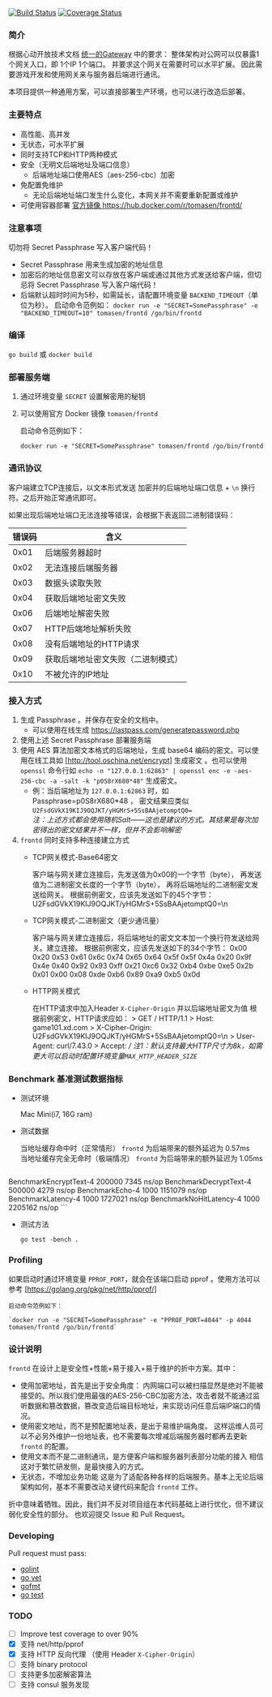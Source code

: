 [![Build Status](https://travis-ci.org/xindong/frontd.svg?branch=master)](https://travis-ci.org/xindong/frontd)
[![Coverage Status](https://coveralls.io/repos/xindong/frontd/badge.svg?branch=master&service=github)](https://coveralls.io/github/xindong/frontd?branch=master)

### 简介

根据心动开放技术文档 [统一的Gateway](https://github.com/xindong/docs/blob/master/public/game_review/backend.md) 中的要求：
整体架构对公网可以仅暴露1个网关入口，即 1个IP 1个端口。
并要求这个网关在需要时可以水平扩展。
因此需要游戏开发和使用网关来与服务器后端进行通讯。

本项目提供一种通用方案，可以直接部署生产环境，也可以进行改造后部署。

### 主要特点

* 高性能、高并发
* 无状态，可水平扩展
* 同时支持TCP和HTTP两种模式
* 安全（无明文后端地址及端口信息）
	* 后端地址端口使用AES（aes-256-cbc）加密
* 免配置免维护
	* 无论后端地址端口发生什么变化，本网关并不需要重新配置或维护
* 可使用容器部署 [官方镜像 https://hub.docker.com/r/tomasen/frontd/ ](https://hub.docker.com/r/tomasen/frontd/)

### 注意事项

切勿将 Secret Passphrase 写入客户端代码！

* Secret Passphrase 用来生成加密的地址信息
* 加密后的地址信息密文可以存放在客户端或通过其他方式发送给客户端，但切忌将 Secret Passphrase 写入客户端代码！
* 后端默认超时时间为5秒，如需延长，请配置环境变量 `BACKEND_TIMEOUT`（单位为秒）。
	启动命令范例如：
		`docker run -e "SECRET=SomePassphrase" -e "BACKEND_TIMEOUT=10" tomasen/frontd /go/bin/frontd`

### 编译

`go build` 或 `docker build`


### 部署服务端

1. 通过环境变量 `SECRET` 设置解密用的秘钥
2. 可以使用官方 Docker 镜像 `tomasen/frontd`

	启动命令范例如下：

	`docker run -e "SECRET=SomePassphrase" tomasen/frontd /go/bin/frontd`


### 通讯协议

客户端建立TCP连接后，以文本形式发送 加密并的后端地址端口信息 + `\n` 换行符。之后开始正常通讯即可。

如果出现后端地址端口无法连接等错误，会根据下表返回二进制错误码：

| 错误码 | 含义 |
| --- | --- |
| 0x01   | 后端服务器超时 |
| 0x02   | 无法连接后端服务器 |
| 0x03   | 数据头读取失败 |
| 0x04   | 获取后端地址密文失败 |
| 0x06   | 后端地址解密失败 |
| 0x07   | HTTP后端地址解析失败 |
| 0x08   | 没有后端地址的HTTP请求 |
| 0x09   | 获取后端地址密文失败（二进制模式） |
| 0x10   | 不被允许的IP地址 |


### 接入方式

1. 生成 Passphrase 。并保存在安全的文档中。
	 * 可以使用在线生成 https://lastpass.com/generatepassword.php
2. 使用上述 Secret Passphrase 部署服务端
3. 使用 AES 算法加密文本格式的后端地址，生成 base64 编码的密文。可以使用在线工具如 [http://tool.oschina.net/encrypt] 生成密文 。也可以使用 `openssl` 命令行如 `echo -n "127.0.0.1:62863" | openssl enc -e -aes-256-cbc -a -salt -k "p0S8rX680*48"` 生成密文。
	* 例：当后端地址为 `127.0.0.1:62863` 时，如 Passphrase=p0S8rX680*48 ，
	密文结果应类似 `U2FsdGVkX19KIJ9OQJKT/yHGMrS+5SsBAAjetomptQ0=` <br/>
	_注：上述方式都会使用随机Salt——这也是建议的方式。其结果是每次加密得出的密文结果并不一样，但并不会影响解密_
4. `frontd` 同时支持多种连接建立方式
	* TCP网关模式-Base64密文

		客户端与网关建立连接后，先发送值为0x00的一个字节（byte），
		再发送值为二进制密文长度的一个字节（byte）， 再将后端地址的二进制密文发送给网关。
			根据前例密文，应该先发送如下的45个字节：
			U2FsdGVkX19KIJ9OQJKT/yHGMrS+5SsBAAjetomptQ0=\n

	* TCP网关模式-二进制密文（更少通讯量）

		客户端与网关建立连接后，将后端地址的密文文本加一个换行符发送给网关。建立连接。
			根据前例密文，应该先发送如下的34个字节：
			0x00 0x20 0x53 0x61 0x6c 0x74 0x65 0x64
			0x5f 0x5f 0x4a 0x20 0x9f 0x4e 0x40 0x92
			0x93 0xff 0x21 0xc6 0x32 0xb4 0xbe 0xe5
			0x2b 0x01 0x00 0x08 0xde 0xb6 0x89 0xa9
			0xb5 0x0d

	* HTTP网关模式

		在HTTP请求中加入Header `X-Cipher-Origin` 并以后端地址密文为值
			根据前例密文，HTTP请求应如：
			> GET / HTTP/1.1
			> Host: game101.xd.com
			> X-Cipher-Origin: U2FsdGVkX19KIJ9OQJKT/yHGMrS+5SsBAAjetomptQ0=\n
			> User-Agent: curl/7.43.0
			> Accept: */*
		_注1：默认支持最大HTTP尺寸为8k，如需更大可以启动时配置环境变量`MAX_HTTP_HEADER_SIZE`_

### Benchmark 基准测试数据指标

* 测试环境

	Mac Mini(i7, 16G ram)

* 测试数据

 	当地址缓存命中时（正常情形） `frontd` 为后端带来的额外延迟为 0.57ms <br/>
	当地址缓存完全无命时（极端情况）  `frontd` 为后端带来的额外延迟为 1.05ms

	```bash
BenchmarkEncryptText-4 	  200000	      7345 ns/op
BenchmarkDecryptText-4 	  500000	      4279 ns/op
BenchmarkEcho-4        	    1000	   1151079 ns/op
BenchmarkLatency-4     	    1000	   1727021 ns/op
BenchmarkNoHitLatency-4	    1000	   2205162 ns/op
	```

* 测试方法

	`go test -bench .`

### Profiling

如果启动时通过环境变量 `PPROF_PORT`，就会在该端口启动 pprof 。使用方法可以参考 [https://golang.org/pkg/net/http/pprof/]

	启动命令范例如下：

	`docker run -e "SECRET=SomePassphrase" -e "PPROF_PORT=4044" -p 4044 tomasen/frontd /go/bin/frontd`

### 设计说明

`frontd` 在设计上是安全性+性能+易于接入+易于维护的折中方案。其中：

* 使用加密地址，首先是出于安全角度：
		内网端口可以被扫描显然是绝对不能被接受的。所以我们使用最强的AES-256-CBC加密方法，攻击者就不能通过监听数据和篡改数据，篡改变造后端目标地址，来实现访问任意后端IP端口的情况。
* 使用密文地址，而不是预配置地址表，是出于易维护端角度。
		这样运维人员可以不必另外维护一份地址表，也不需要每次增减后端服务器时都再去更新 `frontd` 的配置。
* 使用文本而不是二进制通讯，是方便客户端和服务器列表部分功能的接入
		相信这对于繁忙研发侧，是最快接入的方式。
* 无状态，不增加业务功能
		这是为了适配各种各样的后端服务。基本上无论后端架构如何，基本不需要改动关键代码来配合 `frontd` 工作。

折中意味着牺牲。因此，我们并不反对项目组在本代码基础上进行优化，但不建议弱化安全性的部分。
也欢迎提交 Issue 和 Pull Request。

### Developing

Pull request must pass:

* [golint](https://github.com/golang/lint)
* [go vet](https://godoc.org/golang.org/x/tools/cmd/vet)
* [gofmt](https://golang.org/cmd/gofmt)
* [go test](https://golang.org/cmd/go/#hdr-Test_packages)

### TODO

- [ ] Improve test coverage to over 90%
- [x] 支持 net/http/pprof
- [x] 支持 HTTP 反向代理 （使用 Header `X-Cipher-Origin`）
- [ ] 支持 binary protocol
- [ ] 支持更多加密解密算法
- [ ] 支持 consul 服务发现
